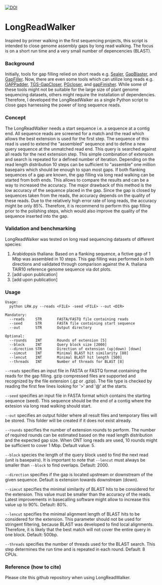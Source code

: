 [![DOI](https://zenodo.org/badge/332404739.svg)](https://zenodo.org/badge/latestdoi/332404739)

# LongReadWalker

Inspired by primer walking in the first sequencing projects, this script is intended to close genome assembly gaps by long read walking. The focus is on a short run time and a very small number of depencencies (BLAST).


### Background ###

Initially, tools for gap filling relied on short reads e.g. [Sealer](https://doi.org/10.1186/s12859-015-0663-4), [GapBlaster](https://doi.org/10.1371/journal.pone.0155327), and [GapFiller](https://doi.org/10.1186/1471-2105-13-S14-S8). Now, there are even some tools which can utilize long reads e.g. [GAPPadder](https://doi.org/10.1186/s12864-019-5703-4), [TGS-GapCloser](https://doi.org/10.1093/gigascience/giaa094), [PGcloser](https://doi.org/10.1177%2F1176934320913859), and [gapFinisher](https://doi.org/10.1371/journal.pone.0216885). While some of these tools might not be suitable for the large size of plant genome sequencing datasets, others might require the installation of dependencies. Therefore, I developed the LongReadWalker as a single Python script to close gaps harnessing the power of long sequence reads.


### Concept ###

The LongReadWalker needs a start sequence i.e. a sequence at a contig end. All sequence reads are screened for a match and the read which allows the best extension is used for the first step. The sequence of this read is used to extend the "assembled" sequence and to define a new query sequence at the unmatched read end. This query is searched against all reads for the next extension step. This simple combination of extension and search is repeated for a defined number of iteration. Depending on the read length distribution 10 steps can be sufficient to "assemble" one million basepairs which should be enough to span most gaps.
If both flanking sequences of a gap are known, the gap filling via long read walking can be started from both ends. This allows to compare the results and can be a way to increased the accuracy. The major drawback of this method is the low accuracy of the sequence placed in the gap. Since the gap is closed by sequences taken from the reads, the accuracy depends on the quality of these reads. Due to the relatively high error rate of long reads, the accuracy might be only 85%. Therefore, it is recommend to perform this gap filling prior to the polishing steps, which would also improve the quality of the sequence inserted into the gap.


### Validation and benchmarking ###

LongReadWalker was tested on long read sequencing datasets of different species:
1) Arabidopsis thaliana: Based on a flanking sequence, a fictive gap of 1 Mbp was assembled in 10 steps. This gap filling was performed in both directions and validated through comparison against the A. thaliana TAIR10 reference genome sequence via dot plots.
2) [add upon publication]
3) [add upon publication]


### Usage ###


```
Usage:
  python LRW.py --reads <FILE> -seed <FILE> --out <DIR>

Mandatory:
  --reads     STR       FASTA/FASTQ file containing reads
  --seed      STR       FASTA file containing start sequence
  --out       STR       Output directory

Optional:
  --rounds    INT       Rounds of extension [5]
  --block     INT       Query block size [2000]
  --direction STR       Direction of extension (up|down) [down]
  --simcut    INT       Minimal BLAST hit similarity [80]
  --lencut    INT       Minimal BLAST hit length [500]
  --threads   INT       Number of threads for BLAST [8]
```
				


`--reads` specifies an input file in FASTA or FASTQ format containing the reads for the gap filling. gzip compressed files are supported and recognized by the file extension (.gz or .gzip). The file type is checked by reading the first few lines looking for '>' and '@' at the starts.

`--seed` specifies an input file in FASTA format which contains the starting sequence (seed). This sequence should be the end of a contig where the extesion via long read walking should start.

`--out` specifies an output folder where all result files and temporary files will be stored. This folder will be created if it does not exist already.

`--rounds` specifies the number of extension rounds to perform. The number of required rounds can be estimated based on the read length distribution and the expected gap size. When ONT long reads are used, 10 rounds might be sufficient to cover 1 Mbp. Default value: 5.

`--block` species the length of the query block used to find the next read (unit is basepairs). It is important to note that `--lencut` must always be smaller than `--block` to find overlaps. Default: 2000.

`--direction` specifies if the gap is located upstream or downstream of the given sequence. Default is extension towards downstream (down).

`--simcut` specifies the minimal similarity of BLAST hits to be considered for the extension. This value must be smaller than the accuracy of the reads. Latest improvements in basecalling software might allow to increase this value up to 90%. Default: 80%.

`--lencut` specifies the minimal alignment length of BLAST hits to be considered for the extension. This parameter should not be used for stringent filtering, because BLAST was developed to find local alignments. Therefore, it is likely that the best match will not cover the entire query in one block. Default: 500bp.

`--threads` specifies the number of threads used for the BLAST search. This step determines the run time and is repeated in each round. Default: 8 CPUs.




### Reference (how to cite) ###

Please cite this github repository when using LongReadWalker. 
